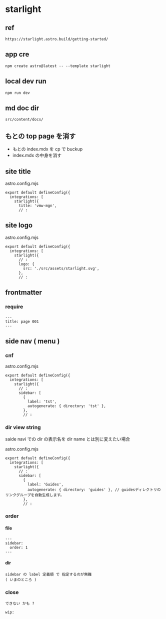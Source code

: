 
# starlight


## ref

```
https://starlight.astro.build/getting-started/
```


## app cre

```
npm create astro@latest -- --template starlight
```


## local dev run

```
npm run dev
```


## md doc dir

```
src/content/docs/
```


## もとの top page を消す

- もとの index.mdx を cp で buckup
- index.mdx の中身を消す


## site title

astro.config.mjs

```
export default defineConfig({
  integrations: [
    starlight({
      title: 'vmw-mgn',
      // :
```

## site logo

astro.config.mjs

```
export default defineConfig({
  integrations: [
    starlight({
      // :
      logo: {
        src: './src/assets/starlight.svg',
      },
      // :
```


## frontmatter

### require

```
---
title: page 001
---

```


## side nav ( menu )

### cnf

astro.config.mjs

```
export default defineConfig({
  integrations: [
    starlight({
      // :
      sidebar: [
        {
          label: 'tst',
          autogenerate: { directory: 'tst' },
        },
        // :
```

### dir view string

saide navi での dir の表示名を dir name とは別に変えたい場合

astro.config.mjs

```
export default defineConfig({
  integrations: [
    starlight({
      // :
      sidebar: [
        {
          label: 'Guides',
          autogenerate: { directory: 'guides' }, // guidesディレクトリのリンクグループを自動生成します。
        },
        // :
```

### order

#### file

```
---
sidebar:
  order: 1
---
```

#### dir

```
sidebar の label 定義順 で 指定するのが無難
( いまのところ )
```


### close

```
できない かも ?

wip:
```


